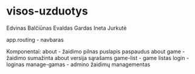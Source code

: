 # visos-uzduotys
Edvinas Balčiūnas
Evaldas Gardas
Ineta Jurkutė


app.routing - navbaras

Komponentai:
about - žaidimo pilnas puslapis paspaudus about
game - žaidimo sumažinta about versija sąrašams
game-list - game listas
login - loginas
manage-gamas - admino žaidimų managementas